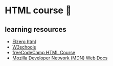 # HTML course 🎉
## learning resources
- [Elzero html](https://elzero.org/study/html-2021-study-plan/)
- [W3schools](https://www.w3schools.com/html)
- [freeCodeCamp HTML Course](https://www.freecodecamp.org/learn/responsive-web-design/#basic-html-and-html5)
- [Mozilla Developer Network (MDN) Web Docs](https://developer.mozilla.org/en-US/docs/Web/HTML)